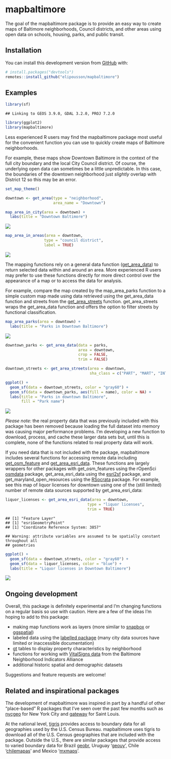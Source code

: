
# mapbaltimore

<!-- badges: start -->
<!-- badges: end -->

The goal of the mapbaltimore package is to provide an easy way to create
maps of Baltimore neighborhoods, Council districts, and other areas
using open data on schools, housing, parks, and public transit.

## Installation

You can install this development version from
[GitHub](https://github.com/) with:

``` r
# install.packages("devtools")
remotes::install_github("elipousson/mapbaltimore")
```

## Examples

``` r
library(sf)
```

    ## Linking to GEOS 3.9.0, GDAL 3.2.0, PROJ 7.2.0

``` r
library(ggplot2)
library(mapbaltimore)
```

Less experienced R users may find the mapbaltimore package most useful
for the convenient function you can use to quickly create maps of
Baltimore neighborhoods.

For example, these maps show Downtown Baltimore in the context of the
full city boundary and the local City Council district. Of course, the
underlying open data can sometimes be a little unpredictable. In this
case, the boundaries of the downtown neighborhood just *slightly*
overlap with District 12 so this may be an error.

``` r
set_map_theme()

downtown <- get_area(type = "neighborhood",
                     area_name = "Downtown")

map_area_in_city(area = downtown) +
  labs(title = "Downtown Baltimore")
```

![](https://elipousson.github.io/mapbaltimore/README_files/figure-gfm/downtown-1.png)<!-- -->

``` r
map_area_in_areas(area = downtown,
                 type = "council district",
                 label = TRUE)
```

![](https://elipousson.github.io/mapbaltimore/README_files/figure-gfm/downtown-2.png)<!-- -->

The mapping functions rely on a general data function
([get\_area\_data](https://elipousson.github.io/mapbaltimore/reference/get_area_data.html))
to return selected data within and around an area. More experienced R
users may prefer to use these functions directly for more direct control
over the appearance of a map or to access the data for analysis.

For example, compare the map created by the map\_area\_parks function to
a simple custom map made using data retrieved using the get\_area\_data
function and streets from the
[get\_area\_streets](https://elipousson.github.io/mapbaltimore/reference/get_area_streets.html)
function. get\_area\_streets wraps the get\_area\_data function and
offers the option to filter streets by functional classification.

``` r
map_area_parks(area = downtown) +
  labs(title = "Parks in Downtown Baltimore")
```

![](https://elipousson.github.io/mapbaltimore/README_files/figure-gfm/parks-1.png)<!-- -->

``` r
downtown_parks <- get_area_data(data = parks,
                                area = downtown,
                                crop = FALSE,
                                trim = FALSE)

downtown_streets <- get_area_streets(area = downtown,
                                     sha_class = c("PART", "MART", "INT"))

ggplot() +
  geom_sf(data = downtown_streets, color = "gray60") +
  geom_sf(data = downtown_parks, aes(fill = name), color = NA) +
  labs(title = "Parks in downtown Baltimore",
       fill = "Park name")
```

![](https://elipousson.github.io/mapbaltimore/README_files/figure-gfm/parks-2.png)<!-- -->

*Please note:* the real property data that was previously included with
this package has been removed because loading the full dataset into
memory was causing major performance problems. I’m developing a new
function to download, process, and cache these larger data sets but,
until this is complete, none of the functions related to real property
data will work.

If you need data that is not included with the package, mapbaltimore
includes several functions for accessing remote data including
[get\_osm\_feature](https://elipousson.github.io/mapbaltimore/reference/get_osm_feature.html)
and
[get\_area\_esri\_data](https://elipousson.github.io/mapbaltimore/reference/get_area_esri_data.html).
These functions are largely wrappers for other packages with
get\_osm\_features using the rOpenSci
[osmdata](https://github.com/ropensci/osmdata) package,
get\_area\_esri\_data using the
[esri2sf](https://github.com/yonghah/esri2sf) package, and
get\_maryland\_open\_resources using the
[RSocrata](https://github.com/Chicago/RSocrata) package. For example,
see this map of liquor licenses for downtown using one of the (still
limited) number of remote data sources supported by
get\_area\_esri\_data:

``` r
liquor_licenses <- get_area_esri_data(area = downtown,
                                    type = "liquor licenses",
                                    trim = TRUE)
```

    ## [1] "Feature Layer"
    ## [1] "esriGeometryPoint"
    ## [1] "Coordinate Reference System: 3857"

    ## Warning: attribute variables are assumed to be spatially constant throughout all
    ## geometries

``` r
ggplot() +
  geom_sf(data = downtown_streets, color = "gray60") +
  geom_sf(data = liquor_licenses, color = "blue") +
  labs(title = "Liquor licenses in Downtown Baltimore")
```

![](https://elipousson.github.io/mapbaltimore/README_files/figure-gfm/areas_highlighted-1.png)<!-- -->

## Ongoing development

Overall, this package is definitely experimental and I’m changing
functions on a regular basis so use with caution. Here are a few of the
ideas I’m hoping to add to this package:

-   making map functions work as layers (more similar to
    [snapbox](https://github.com/anthonynorth/snapbox) or
    [ggspatial](https://github.com/paleolimbot/ggspatial))
-   labeled data using the [labelled
    package](https://github.com/larmarange/labelled) (many city data
    sources have limited or inaccessible documentation)
-   [gt](https://gt.rstudio.com/) tables to display property
    characteristics by neighborhood
-   functions for working with [VitalSigns
    data](https://bniajfi.org/vital_signs/) from the Baltimore
    Neighborhood Indicators Alliance
-   additional historic spatial and demographic datasets

Suggestions and feature requests are welcome!

## Related and inspirational packages

The development of mapbaltimore was inspired in part by a handful of
other “place-based” R packages that I’ve seen over the past few months
such as [nycgeo](https://nycgeo.mattherman.info/index.html) for New York
City and [gateway](https://github.com/slu-openGIS/gateway) for Saint
Louis.

At the national level, [tigris](https://github.com/walkerke/tigris)
provides access to boundary data for all geographies used by the U.S.
Census Bureau. mapbaltimore uses tigris to download all of the U.S.
Census geographies that are included with the package. Outside the U.S.,
there are similar packages that provide access to varied boundary data
for Brazil [geobr](https://github.com/ipeaGIT/geobr), Uruguay
‘[geouy](https://github.com/RichDeto/geouy)’, Chile
‘[chilemapas](https://github.com/pachamaltese/chilemapas)’ and Mexico
‘[mxmaps](https://github.com/diegovalle/mxmaps)’.
